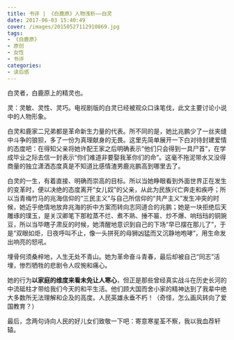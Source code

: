 ```yaml
---
title: 书评 | 《白鹿原》人物浅析——白灵
date: 2017-06-03 15:40:49
cover: /images/20150527112910869.jpg
tags:
- 《白鹿原》
- 原创
- 女性
- 书评
categories:
- 读后感
---
```

白灵者，白鹿原上的精灵也。

灵：灵敏、灵性、灵巧。电视剧版的白灵已经被观众口诛笔伐，此文主要讨论小说中的人物形象。

白灵和鹿家二兄弟都是革命新生力量的代表。所不同的是，她比兆鹏少了一丝夹缝中斗争的狼狈，多了一份为真理献身的无畏。这里先简单展开一下白对待封建爱情的态度吧：在得知父亲将她许配王家之后明确表示“他们只会得到一具尸首”，在学成毕业之际去信一封表示“你们难道非要娶我革你们的命”。这毫不拖泥带水又没得商量的独立潇洒态度真是不知道比感情渣男鹿兆鹏高到哪里去了。

白灵的一生，有着直接、明确而崇高的目标。所以当她睁眼看到外面世界正在发生的变革时，便以决绝的态度离开“女儿奴”的父亲，从此为民族兴亡奔走和疾呼；所以当青梅竹马的兆海信仰的“三民主义”与自己所信仰的“共产主义”发生冲突的时候，她近乎绝情地放弃兆海的折中方案而转向志同道合的兆鹏；她是一块拒绝后天雕琢的璞玉，是关汉卿笔下那粒蒸不烂、煮不熟、捶不匾、炒不爆、响珰珰的铜豌豆，所以当毕瞎子肃反的时候，她清醒地意识到自己的下场“早已摆在那儿了”，于是“双眼如炬，日夜呼叫不止，像一头拼死的母狮凶猛而又沉静地咆哮”，用生命发出响亮的怒吼。


埋骨何须桑梓地，人生无处不青山。她为革命奋斗青春，最后却被自己“同志”活埋，惨烈牺牲的悲剧令人叹惋和痛心。

她的行为**以家庭的维度来看未免让人寒心**，但正是那些曾经真实战斗在历史长河的中流砥柱才带给我们今天的和平生活。他们顾大国而舍小家的精神达到了我辈中绝大多数所无法理解和企及的高度。人民英雄永垂不朽！（奇怪，怎么画风转向了爱国教育？）

最后，念两句诗向人民的好儿女们致敬一下吧：寄意寒星荃不察，我以我血荐轩辕。

